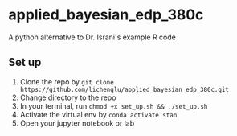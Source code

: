 # applied_bayesian_edp_380c
A python alternative to Dr. Israni's example R code

## Set up
1. Clone the repo by `git clone https://github.com/lichenglu/applied_bayesian_edp_380c.git`
2. Change directory to the repo
3. In your terminal, run `chmod +x set_up.sh && ./set_up.sh`
4. Activate the virtual env by `conda activate stan`
5. Open your jupyter notebook or lab
